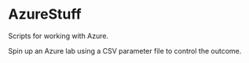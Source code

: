# AzureStuff
Scripts for working with Azure.

Spin up an Azure lab using a CSV parameter file to control the outcome.
